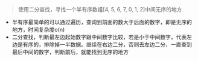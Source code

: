 >使用二分查找，寻找一个半有序数组[4, 5, 6, 7, 0, 1, 2]中间无序的地方
- 半有序最简单的可以通过遍历，查询到前面的数大于后面的数字，即是无序的地方，时间复杂度o(n)
- 二分查找，判断最左边起始数字跟中间数字比较，若是小于中间数字，代表左边是有序的，排除掉一半数据。继续在右边二分，否则去左边二分，一直查到最后中间的数字，判断前后，就能找到无序的地方